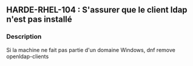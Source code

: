 ## HARDE-RHEL-104 : S'assurer que le client ldap n'est pas installé

### Description

Si la machine ne fait pas partie d'un domaine Windows,
dnf remove openldap-clients

